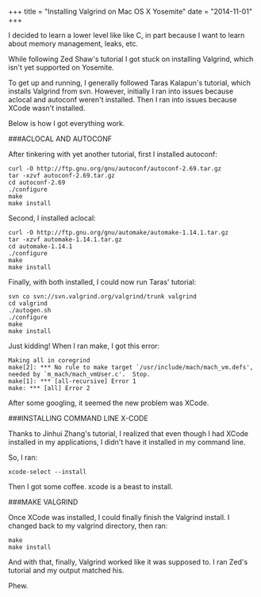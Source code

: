 +++
title = "Installing Valgrind on Mac OS X Yosemite"
date = "2014-11-01"
+++

I decided to learn a lower level like like C, in part because I want to learn about memory management, leaks, etc.

While following Zed Shaw's tutorial I got stuck on installing Valgrind, which isn't yet supported on Yosemite.

To get up and running, I generally followed Taras Kalapun's tutorial, which installs Valgrind from svn. However, initially I ran into issues because aclocal and autoconf weren't installed. Then I ran into issues because XCode wasn't installed.

Below is how I got everything work.

###ACLOCAL AND AUTOCONF

After tinkering with yet another tutorial, first I installed autoconf:

	curl -O http://ftp.gnu.org/gnu/autoconf/autoconf-2.69.tar.gz
	tar -xzvf autoconf-2.69.tar.gz
	cd autoconf-2.69
	./configure
	make
	make install

Second, I installed aclocal:

	curl -O http://ftp.gnu.org/gnu/automake/automake-1.14.1.tar.gz
	tar -xzvf automake-1.14.1.tar.gz
	cd automake-1.14.1
	./configure
	make
	make install

Finally, with both installed, I could now run Taras' tutorial:

	svn co svn://svn.valgrind.org/valgrind/trunk valgrind
	cd valgrind
	./autogen.sh
	./configure
	make
	make install

Just kidding! When I ran make, I got this error:

	Making all in coregrind
	make[2]: *** No rule to make target `/usr/include/mach/mach_vm.defs', needed by `m_mach/mach_vmUser.c'.  Stop.
	make[1]: *** [all-recursive] Error 1
	make: *** [all] Error 2

After some googling, it seemed the new problem was XCode.

###INSTALLING COMMAND LINE X-CODE

Thanks to Jinhui Zhang's tutorial, I realized that even though I had XCode installed in my applications, I didn't have it installed in my command line.

So, I ran:

	xcode-select --install

Then I got some coffee. xcode is a beast to install.

###MAKE VALGRIND

Once XCode was installed, I could finally finish the Valgrind install. I changed back to my valgrind directory, then ran:

	make
	make install

And with that, finally, Valgrind worked like it was supposed to. I ran Zed's tutorial and my output matched his.

Phew.